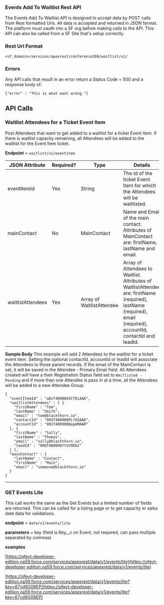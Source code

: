 ### Events Add To Waitlist Rest API
The Events Add To Waitlist API is designed to accept data by POST calls from Rest formatted Urls. All data is accepted and returned in JSON format. The platform must oauth into a SF org before making calls to the API. This API can also be called from a SF Site that's setup correctly.

### Rest Url Format
`<sf_domain>/services/apexrest/conference360/waitlist/v1/`

### Errors
Any API calls that result in an error return a Status Code = 500 and a response body of:

`{"error" : "This is what went wrong."}`

## API Calls

### Waitlist Attendees for a Ticket Event Item
Post Attendees that want to get added to a waitlist for a ticket Event Item. If there is waitlist capacity remaining, all Attendees will be added to the waitlist for the Event Item ticket.

**Endpoint** = `waitlist/v1/eventitem`


JSON Attribute | Required? | Type | Details
----- | ----- | ----- | -----
eventItemId | Yes | String |The Id of the ticket Event Item for which the Attendees will be waitlisted.
mainContact | No | MainContact | Name and Email of the main contact. Attributes of MainContact are: firstName, lastName and email.
waitlistAttendees | Yes | Array of WaitlistAttendee | Array of Attendees to Waitlist. Attributes of WaitlistAttendee are: firstName (required), lastName (required), email (required), accountId, contactId and leadId.



**Sample Body**
This example will add 2 Attendees to the waitlist for a ticket event item. Setting the optional contactId, accountId or leadId will associate the Attendees to those parent records. If the email of the MainContact is set, it will be saved in the Attendee - Primary Email field. All Attendees created will have a their Registration Status field set to `Waitlisted - Pending` and if more than one Attendee is pass in at a time, all the Attendees will be added to a new Attendee Group.
```
{
  "eventItemId" : "a0zf4000003CfQiAAK",
  "waitlistAttendees" : [ {
    "firstName" : "Tom",
    "lastName" : "Smith",
    "email" : "tom@blackthorn.io",
    "contactId" : "003f400000PLfd2AAD",
    "accountId" : "001f400000QepmMAAR"
  }, {
    "firstName" : "Sally",
    "lastName" : "Thomas",
    "email" : "sally@blackthorn.io",
    "leadId" : "00Qf4000007tVCMEA2"
  } ],
  "mainContact" : {
    "lastName" : "Contact",
    "firstName" : "Main",
    "email" : "someone@blackthorn.io"
  }
}
```


***


### GET Events Lite
This call works the same as the Get Events but a limited number of fields are returned. This can be called for a listing page or to get capacity or sales date data for validations.

**endpoint** = `data/v1/events/lite`

**parameters** = key (field is Key__c on Event, not required, can pass multiple separated by commas)

**examples**

[https://qfevt-developer-edition.na59.force.com/services/apexrest/data/v1/events/lite](https://qfevt-developer-edition.na59.force.com/services/apexrest/data/v1/events/lite)

[https://qfevt-developer-edition.na59.force.com/services/apexrest/data/v1/events/lite?key=67yd9G08EP](https://qfevt-developer-edition.na59.force.com/services/apexrest/data/v1/events/lite?key=67yd9G08EP)

